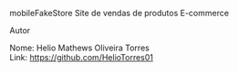 mobileFakeStore
Site de vendas de produtos E-commerce

Autor

Nome: Helio Mathews Oliveira Torres  
Link: https://github.com/HelioTorres01

